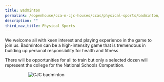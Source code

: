 ```yaml
---
title: Badminton
permalink: /eopenhouse/cca-n-cjc-houses/ccas/physical-sports/badminton/
description: ""
third_nav_title: Physical Sports
---
```

We welcome all with keen interest and playing experience in the game to join us. Badminton can be a high-intensity game that is tremendous in building up personal responsibility for health and fitness.

  

There will be opportunities for all to train but only a selected dozen will represent the college for the National Schools Competition.

<style>  
img {  
  display: block;  
  margin-left: auto;  
  margin-right: auto;  
}  
</style>  
<img style="width:70%;" alt="CJC badminton" src="![](/images/cjc%20badminton.JPG)">  
  
